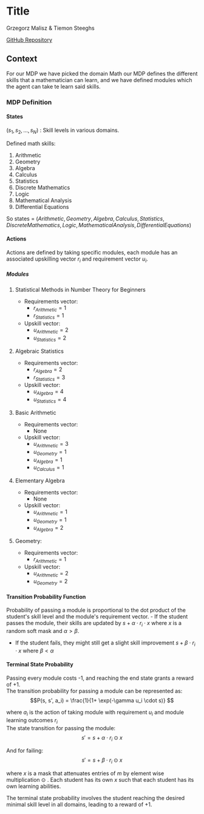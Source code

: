 
# Title  
Grzegorz Malisz & Tiemon Steeghs  
  
[GitHub Repository](https://github.com/grzgm/deth-group-project)  
  
## Context  
  
For our MDP we have picked the domain Math our MDP defines the different skills that a mathematician can learn, and we have defined modules which the agent can take te learn said skills.       
  
### MDP Definition  
  
#### States      
      
 $(s_1, s_2, \ldots, s_N)$ : Skill levels in various domains.      
      
Defined math skills:      
1. Arithmetic      
2. Geometry      
3. Algebra      
4. Calculus      
5. Statistics       
6. Discrete Mathematics       
7. Logic       
8. Mathematical Analysis       
9. Differential Equations       
      
So states = $(Arithmetic, Geometry, Algebra, Calculus, Statistics, Discrete Mathematics, Logic, Mathematical Analysis, Differential Equations)$      
      
#### Actions      
Actions are defined by taking specific modules, each module has an associated upskilling vector $r_i$  and requirement vector $u_i$.      
      
##### Modules

1. Statistical Methods in Number Theory for Beginners      
   - Requirements vector:      
     - $r_{Arithmetic} = 1$      
     - $r_{Statistics} = 1$      
   - Upskill vector:      
     - $u_{Arithmetic} = 2$      
     - $u_{Statistics} = 2$      
      
2. Algebraic Statistics      
   - Requirements vector:      
     - $r_{Algebra} = 2$      
     - $r_{Statistics} = 3$      
   - Upskill vector:      
     - $u_{Algebra} = 4$      
     - $u_{Statistics} = 4$      
      
3. Basic Arithmetic      
   - Requirements vector:      
     - None      
   - Upskill vector:      
     - $u_{Arithmetic} = 3$      
     - $u_{Geometry} = 1$      
     - $u_{Algebra} = 1$      
     - $u_{Calculus} = 1$      
      
4. Elementary Algebra       
   - Requirements vector:      
     - None      
   - Upskill vector:      
     - $u_{Arithmetic} = 1$      
     - $u_{Geometry} = 1$      
     - $u_{Algebra} = 2$      
      
5. Geometry:      
   - Requirements vector:      
     - $r_{Arithmetic} = 1$      
   - Upskill vector:      
     - $u_{Arithmetic} = 2$      
     - $u_{Geometry} = 2$      
      
#### Transition Probability Function

Probability of passing a module is proportional to the dot product of the student's skill level and the module's requirement vector. - If the student passes the module, their skills are updated by $s + \alpha \cdot r_i \cdot x$ where  $x$ is a random soft mask and $\alpha > \beta$.      
- If the student fails, they might still get a slight skill improvement  $s + \beta \cdot r_i \cdot x$ where $\beta < \alpha$      
      
#### Terminal State Probability

Passing every module costs -1, and reaching the end state grants a reward of +1.      
The transition probability for passing a module can be represented as:       
$$P(s, s', a_i) = \frac{1}{1+ \exp(-\gamma u_i \cdot s)} $$      
      
where $a_i$ is the action of taking module with requirement $u_i$ and module learning outcomes $r_i$        
The state transition for passing the module:       
$$ s' = s + \alpha \cdot r_i \odot x $$      
      
And for failing:      
$$ s' = s + \beta \cdot r_i \odot x $$      
      
where $x$ is a mask that attenuates entries of $m$ by element wise multiplication $\odot$ . Each student has its own $x$  such  that each student has  its own learning abilities.      
      
The terminal state probability involves the student reaching the desired minimal skill level in all domains, leading to a reward of +1.